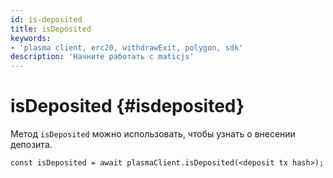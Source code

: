 ```yaml
---
id: is-deposited
title: isDeposited
keywords:
- 'plasma client, erc20, withdrawExit, polygon, sdk'
description: 'Начните работать с maticjs'
---
```


# isDeposited {#isdeposited}

Метод `isDeposited` можно использовать, чтобы узнать о внесении депозита.

```
const isDeposited = await plasmaClient.isDeposited(<deposit tx hash>);
```
